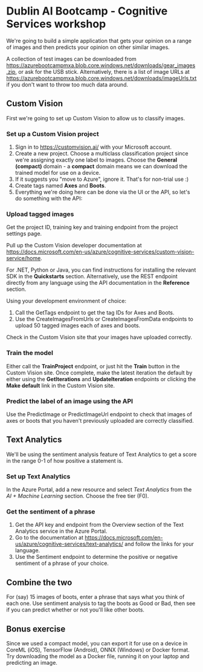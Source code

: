 # Dublin AI Bootcamp - Cognitive Services workshop

We're going to build a simple application that gets your opinion on a range of images and then predicts your opinion on other similar images.

A collection of test images can be downloaded from https://azurebootcampmxa.blob.core.windows.net/downloads/gear_images.zip, or ask for the USB stick. Alternatively, there is a list of image URLs at https://azurebootcampmxa.blob.core.windows.net/downloads/imageUrls.txt if you don't want to throw too much data around.

## Custom Vision

First we're going to set up Custom Vision to allow us to classify images.

### Set up a Custom Vision project

1. Sign in to https://customvision.ai/ with your Microsoft account.
2. Create a new project. Choose a multiclass classification project since we're assigning exactly one label to images. Choose the **General (compact)** domain - a **compact** domain means we can download the trained model for use on a device.
3. If it suggests you "move to Azure", ignore it. That's for non-trial use :)
4. Create tags named **Axes** and **Boots**.
5. Everything we're doing here can be done via the UI or the API, so let's do something with the API:

### Upload tagged images

Get the project ID, training key and training endpoint from the project settings page.

Pull up the Custom Vision developer documentation at https://docs.microsoft.com/en-us/azure/cognitive-services/custom-vision-service/home.

For .NET, Python or Java, you can find instructions for installing the relevant SDK in the **Quickstarts** section. Alternatively, use the REST endpoint directly from any language using the API documentation in the **Reference** section.

Using your development environment of choice:

1. Call the GetTags endpoint to get the tag IDs for Axes and Boots.
2. Use the CreateImagesFromUrls or CreateImagesFromData endpoints to upload 50 tagged images each of axes and boots.

Check in the Custom Vision site that your images have uploaded correctly.

### Train the model

Either call the **TrainProject** endpoint, or just hit the **Train** button in the Custom Vision site. Once complete, make the latest iteration the default by either using the **GetIterations** and **UpdateIteration** endpoints or clicking the **Make default** link in the Custom Vision site.

### Predict the label of an image using the API

Use the PredictImage or PredictImageUrl endpoint to check that images of axes or boots that you haven't previously uploaded are correctly classified.

## Text Analytics

We'll be using the sentiment analysis feature of Text Analytics to get a score in the range 0-1 of how positive a statement is.

### Set up Text Analytics

In the Azure Portal, add a new resource and select *Text Analytics* from the *AI + Machine Learning* section. Choose the free tier (F0).

### Get the sentiment of a phrase

1. Get the API key and endpoint from the Overview section of the Text Analytics service in the Azure Portal.
2. Go to the documentation at https://docs.microsoft.com/en-us/azure/cognitive-services/text-analytics/ and follow the links for your language.
3. Use the Sentiment endpoint to determine the positive or negative sentiment of a phrase of your choice.

## Combine the two

For (say) 15 images of boots, enter a phrase that says what you think of each one. Use sentiment analysis to tag the boots as Good or Bad, then see if you can predict whether or not you'll like other boots.

## Bonus exercise

Since we used a compact model, you can export it for use on a device in CoreML (iOS), TensorFlow (Android), ONNX (Windows) or Docker format. Try downloading the model as a Docker file, running it on your laptop and predicting an image.